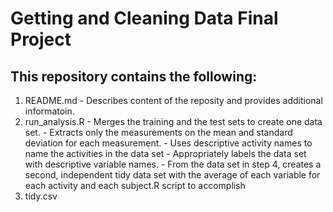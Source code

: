 # Getting and Cleaning Data Final Project
## This repository contains the following:
  1. README.md
    - Describes content of the reposity and provides additional informatoin.
  2. run_analysis.R
    - Merges the training and the test sets to create one data set.
    - Extracts only the measurements on the mean and standard deviation for each measurement.
    - Uses descriptive activity names to name the activities in the data set
    - Appropriately labels the data set with descriptive variable names.
    - From the data set in step 4, creates a second, independent tidy data set with the average of each variable for each activity and      each subject.R script to accomplish 
  3. tidy.csv
  
